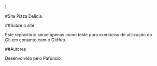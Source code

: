 




































]





































































































































































































































































#Site Pizza Delicia

##Sobre o site

Este repositório serve apenas como teste para exercícios de
utilização do Git em conjunto com o GitHub.

##Autores

Desenvolvido pelo Pafúncio.